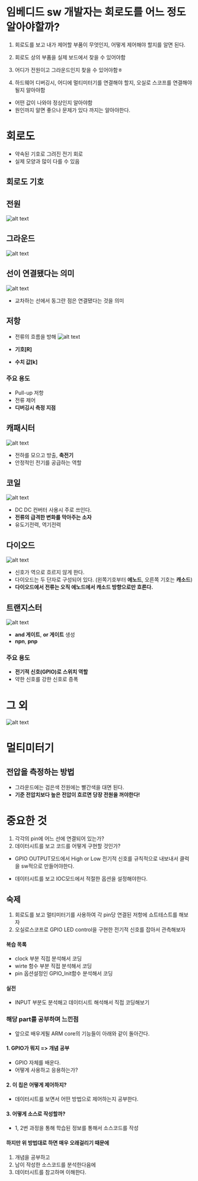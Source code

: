 # 임베디드 sw 개발자는 회로도를 어느 정도 알아야할까?

1. 회로도를 보고 내가 제어할 부품이 무엇인지, 어떻게 제어해야 할지를 알면 된다.

2. 회로도 상의 부품을 실제 보드에서 찾을 수 있어야함

3. 어디가 전원이고 그라운드인지 찾을 수 있어야함ㅎ

4. 하드웨어 디버깅시, 어디에 멀티미터기를 연결해야 할지, 오실로 스코프를 연결해야 될지 알아야함

- 어떤 값이 나와야 정상인지 알아야함
- 원인까지 알면 좋으나 문제가 있다 까지는 알아야한다.

# 회로도

- 약속된 기호로 그려진 전기 회로
- 실제 모양과 많이 다를 수 있음

## 회로도 기호

## 전원

![alt text](image.png)

## 그라운드

![alt text](image-1.png)

## 선이 연결됐다는 의미

![alt text](image-3.png)

- 교차하는 선에서 동그란 점은 연결됐다는 것을 의미

## 저항

- 전류의 흐름을 방해
  ![alt text](image-4.png)

- **기호[R]**
- **수치 값[k]**

### 주요 용도

- Pull-up 저항
- 전류 제어
- **디버깅시 측정 지점**

## 캐패시터

![alt text](image-5.png)

- 전하를 모으고 방출, **축전기**
- 안정적인 전기를 공급하는 역할

## 코일

![alt text](image-6.png)

- DC DC 컨버터 사용시 주로 쓰인다.
- **전류의 급격한 변화를 막아주는 소자**
- 유도기전력, 역기전력

## 다이오드

![alt text](image-7.png)

- 신호가 역으로 흐르지 않게 한다.
- 다이오드는 두 단자로 구성되어 있다. (왼쪽기호부터 **에노드**, 오른쪽 기호는 **캐소드**)
- **다이오드에서 전류는 오직 에노드에서 캐소드 방향으로만 흐른다.**

## 트랜지스터

![alt text](image-8.png)

- **and 게이트**, **or 게이트** 생성
- **npn**, **pnp**

### 주요 용도

- **전기적 신호(GPIO)로 스위치 역할**
- 약한 신호를 강한 신호로 증폭

# 그 외

![alt text](image-9.png)

# 멀티미터기

## 전압을 측정하는 방법

- 그라운드에는 검은색 전원에는 빨간색을 대면 된다.
- **기준 전압치보다 높은 전압이 흐르면 당장 전원을 꺼야한다!**

# 중요한 것

1. 각각의 pin에 어느 선에 연결되어 있는가?
2. 데이터시트를 보고 코드를 어떻게 구현할 것인가?

- GPIO OUTPUT모드에서 High or Low 전기적 신호를 규칙적으로 내보내서 클럭을 sw적으로 만들어야한다.

- 데이터시트를 보고 IOC모드에서 적절한 옵션을 설정해야한다.

## 숙제

1. 회로도를 보고 멀티미터기를 사용하여 각 pin당 연결된 저항에 쇼트테스트를 해보자
2. 오실로스코프로 GPIO LED control을 구현한 전기적 신호를 잡아서 관측해보자

#### 복습 목록

- clock 부분 직접 분석해서 코딩
- wirte 함수 부분 직접 분석해서 코딩
- pin 옵션설정인 GPIO_Init함수 분석해서 코딩

#### 실전

- INPUT 부분도 분석해고 데이터시트 해석해서 직접 코딩해보기

### 해당 part를 공부하며 느낀점

- 앞으로 배우게될 ARM core의 기능들이 아래와 같이 돌아간다.

#### 1. GPIO가 뭐지 => 개념 공부

- GPIO 자체를 배운다.
- 어떻게 사용하고 응용하는가?

#### 2. 이 칩은 어떻게 제어하지?

- 데이터시트를 보면서 어떤 방법으로 제어하는지 공부한다.

#### 3. 어떻게 소스로 작성할까?

- 1, 2번 과정을 통해 학습된 정보를 통해서 소스코드를 작성

#### 하지만 위 방법대로 하면 매우 오래걸리기 때문에

1. 개념을 공부하고
2. 남이 작성한 소스코드를 분석한다음에
3. 데이터시트를 참고하며 이해한다.
